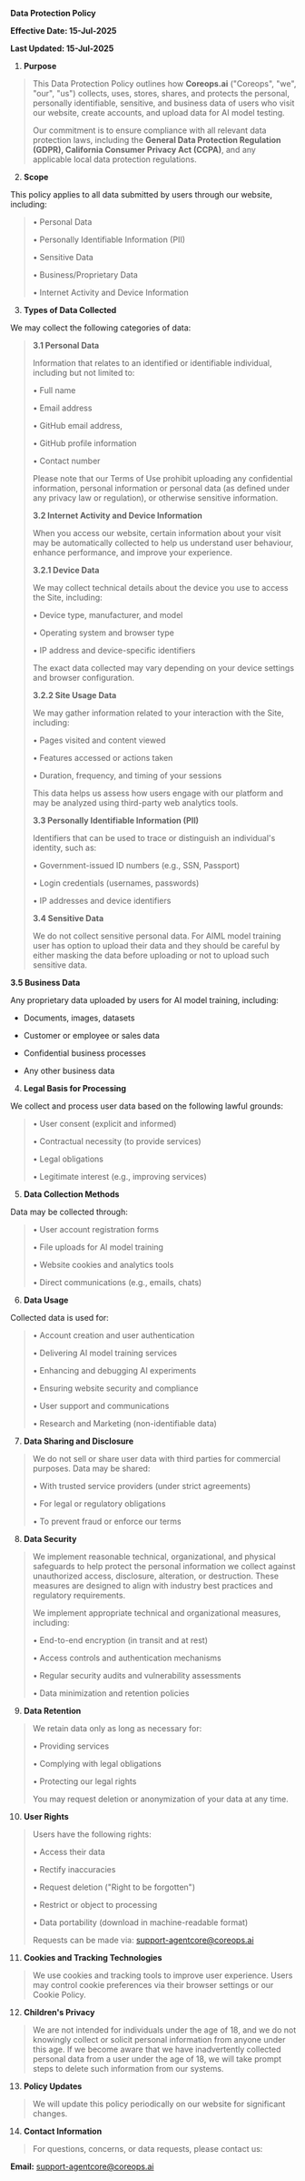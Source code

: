 **Data Protection Policy**

**Effective Date: 15-Jul-2025**

**Last Updated: 15-Jul-2025**

1.  **Purpose**

> This Data Protection Policy outlines how **Coreops.ai** ("Coreops",
> \"we\", \"our\", \"us\") collects, uses, stores, shares, and protects
> the personal, personally identifiable, sensitive, and business data of
> users who visit our website, create accounts, and upload data for AI
> model testing.
>
> Our commitment is to ensure compliance with all relevant data
> protection laws, including the **General Data Protection Regulation
> (GDPR), California Consumer Privacy Act (CCPA)**, and any applicable
> local data protection regulations.

2.  **Scope**

This policy applies to all data submitted by users through our website,
including:

> • Personal Data
>
> • Personally Identifiable Information (PII)
>
> • Sensitive Data
>
> • Business/Proprietary Data
>
> • Internet Activity and Device Information

3.  **Types of Data Collected**

We may collect the following categories of data:

> **3.1 Personal Data**
>
> Information that relates to an identified or identifiable individual,
> including but not limited to:
>
> • Full name
>
> • Email address
>
> • GitHub email address,
>
> • GitHub profile information
>
> • Contact number
>
> Please note that our Terms of Use prohibit uploading any confidential
> information, personal information or personal data (as defined under
> any privacy law or regulation), or otherwise sensitive information.
>
> **3.2 Internet Activity and Device Information**
>
> When you access our website, certain information about your visit may
> be automatically collected to help us understand user behaviour,
> enhance performance, and improve your experience.
>
> **3.2.1 Device Data**
>
> We may collect technical details about the device you use to access
> the Site, including:
>
> • Device type, manufacturer, and model
>
> • Operating system and browser type
>
> • IP address and device-specific identifiers
>
> The exact data collected may vary depending on your device settings
> and browser configuration.
>
> **3.2.2 Site Usage Data**
>
> We may gather information related to your interaction with the Site,
> including:
>
> • Pages visited and content viewed
>
> • Features accessed or actions taken
>
> • Duration, frequency, and timing of your sessions
>
> This data helps us assess how users engage with our platform and may
> be analyzed using third-party web analytics tools.
>
> **3.3 Personally Identifiable Information (PII)**
>
> Identifiers that can be used to trace or distinguish an individual's
> identity, such as:
>
> • Government-issued ID numbers (e.g., SSN, Passport)
>
> • Login credentials (usernames, passwords)
>
> • IP addresses and device identifiers
>
> **3.4 Sensitive Data**
>
> We do not collect sensitive personal data. For AIML model training
> user has option to upload their data and they should be careful by
> either masking the data before uploading or not to upload such
> sensitive data.

**3.5 Business Data**

Any proprietary data uploaded by users for AI model training, including:

- Documents, images, datasets

- Customer or employee or sales data

- Confidential business processes

- Any other business data

4.  **Legal Basis for Processing**

We collect and process user data based on the following lawful grounds:

> • User consent (explicit and informed)
>
> • Contractual necessity (to provide services)
>
> • Legal obligations
>
> • Legitimate interest (e.g., improving services)

5.  **Data Collection Methods**

Data may be collected through:

> • User account registration forms
>
> • File uploads for AI model training
>
> • Website cookies and analytics tools
>
> • Direct communications (e.g., emails, chats)

6.  **Data Usage**

Collected data is used for:

> • Account creation and user authentication
>
> • Delivering AI model training services
>
> • Enhancing and debugging AI experiments
>
> • Ensuring website security and compliance
>
> • User support and communications
>
> • Research and Marketing (non-identifiable data)

7.  **Data Sharing and Disclosure**

> We do not sell or share user data with third parties for commercial
> purposes. Data may be shared:
>
> • With trusted service providers (under strict agreements)
>
> • For legal or regulatory obligations
>
> • To prevent fraud or enforce our terms

8.  **Data Security**

> We implement reasonable technical, organizational, and physical
> safeguards to help protect the personal information we collect against
> unauthorized access, disclosure, alteration, or destruction. These
> measures are designed to align with industry best practices and
> regulatory requirements.
>
> We implement appropriate technical and organizational measures,
> including:
>
> • End-to-end encryption (in transit and at rest)
>
> • Access controls and authentication mechanisms
>
> • Regular security audits and vulnerability assessments
>
> • Data minimization and retention policies

9.  **Data Retention**

> We retain data only as long as necessary for:
>
> • Providing services
>
> • Complying with legal obligations
>
> • Protecting our legal rights
>
> You may request deletion or anonymization of your data at any time.

10. **User Rights**

> Users have the following rights:
>
> • Access their data
>
> • Rectify inaccuracies
>
> • Request deletion ("Right to be forgotten")
>
> • Restrict or object to processing
>
> • Data portability (download in machine-readable format)
>
> Requests can be made via: <support-agentcore@coreops.ai>

11. **Cookies and Tracking Technologies**

> We use cookies and tracking tools to improve user experience. Users
> may control cookie preferences via their browser settings or our
> Cookie Policy.

12. **Children's Privacy**

> We are not intended for individuals under the age of 18, and we do not
> knowingly collect or solicit personal information from anyone under
> this age. If we become aware that we have inadvertently collected
> personal data from a user under the age of 18, we will take prompt
> steps to delete such information from our systems.

13. **Policy Updates**

> We will update this policy periodically on our website for significant
> changes.

14. **Contact Information**

> For questions, concerns, or data requests, please contact us:

**Email:** <support-agentcore@coreops.ai>
